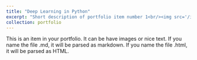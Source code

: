 ```yaml
---
title: "Deep Learning in Python"
excerpt: "Short description of portfolio item number 1<br/><img src='/images/7.png'>"
collection: portfolio
---
```


This is an item in your portfolio. It can be have images or nice text. If you name the file .md, it will be parsed as markdown. If you name the file .html, it will be parsed as HTML. 
